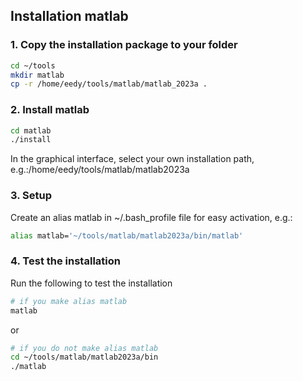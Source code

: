 ## Installation matlab

### 1. Copy the installation package to your folder
```bash
cd ~/tools
mkdir matlab
cp -r /home/eedy/tools/matlab/matlab_2023a .
```
### 2. Install matlab
```bash
cd matlab
./install
```
In the graphical interface, select your own installation path, e.g.:/home/eedy/tools/matlab/matlab2023a

### 3. Setup
Create an alias matlab in ~/.bash_profile file for easy activation, e.g.:
```bash
alias matlab='~/tools/matlab/matlab2023a/bin/matlab'
```
### 4. Test the installation
Run the following to test the installation
```bash
# if you make alias matlab
matlab
```
or 
```bash
# if you do not make alias matlab
cd ~/tools/matlab/matlab2023a/bin
./matlab
```
